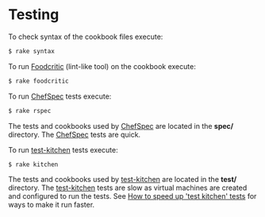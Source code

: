 # Testing

To check syntax of the cookbook files execute:

```bash
$ rake syntax
```

To run [Foodcritic][] (lint-like tool) on the cookbook execute:

```bash
$ rake foodcritic
```

To run [ChefSpec][] tests execute:

```bash
$ rake rspec
```

The tests and cookbooks used by [ChefSpec][] are located in the **spec/** directory. The [ChefSpec][] tests are quick.

To run [test-kitchen][] tests execute:

```bash
$ rake kitchen
```

The tests and cookbooks used by [test-kitchen][] are located in the **test/** directory. The [test-kitchen][] tests are slow as virtual machines are created and configured to run the tests. See [How to speed up 'test kitchen' tests](https://github.com/WASdev/ci.chef.wlp/wiki/How-to-speed-up-%27test-kitchen%27-tests) for ways to make it run faster.


[Foodcritic]: http://acrmp.github.io/foodcritic/
[ChefSpec]: http://acrmp.github.io/chefspec/
[test-kitchen]: https://github.com/opscode/test-kitchen

